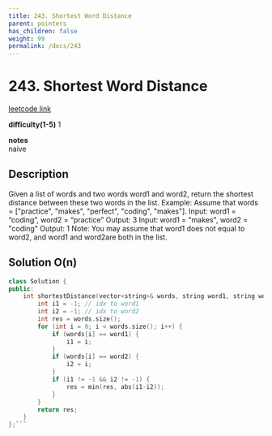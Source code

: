 ```yaml
---
title: 243. Shortest Word Distance
parent: pointers
has_children: false
weight: 99
permalink: /docs/243
---
```

# 243. Shortest Word Distance
[leetcode link](https://leetcode.com/problems/shortest-word-distance/)

**difficulty(1-5)** 
1

**notes**   
naive

## Description
Given a list of words and two words word1 and word2, return the shortest distance between these two words in the list.
Example:
Assume that words = ["practice", "makes", "perfect", "coding", "makes"].
Input: word1 = “coding”, word2 = “practice”
Output: 3
Input: word1 = "makes", word2 = "coding"
Output: 1
Note:
You may assume that word1 does not equal to word2, and word1 and word2are both in the list.

## Solution O(n)
```c++
class Solution {
public:
    int shortestDistance(vector<string>& words, string word1, string word2) {
        int i1 = -1; // idx to word1
        int i2 = -1; // idx to word2
        int res = words.size();
        for (int i = 0; i < words.size(); i++) {
            if (words[i] == word1) {
                i1 = i;
            }
            if (words[i] == word2) {
                i2 = i;
            }
            if (i1 != -1 && i2 != -1) {
                res = min(res, abs(i1-i2));
            }
        }
        return res;
    }
};```